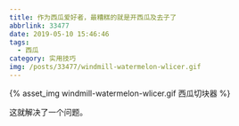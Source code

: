 ```yaml
---
title: 作为西瓜爱好者，最糟糕的就是开西瓜及去子了
abbrlink: 33477
date: 2019-05-10 15:46:46
tags:
  - 西瓜
category: 实用技巧
img: /posts/33477/windmill-watermelon-wlicer.gif
---
```


{% asset_img windmill-watermelon-wlicer.gif 西瓜切块器 %}

这就解决了一个问题。